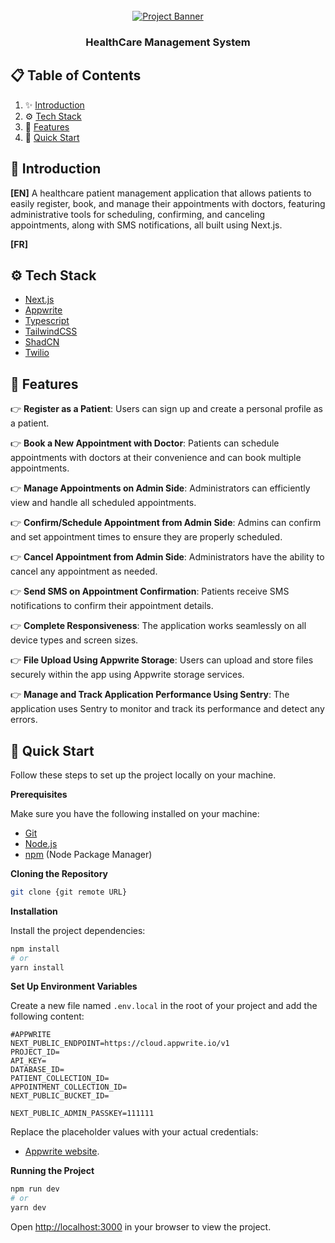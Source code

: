 <div align="center">
  <br />
    <a href="" target="_blank">
      <img src="" alt="Project Banner">
    </a>
  <br />

  <h3 align="center">HealthCare Management System</h3>

</div>

## 📋 <a name="table">Table of Contents</a>

1. ✨ [Introduction](#introduction)
2. ⚙️ [Tech Stack](#tech-stack)
3. 📝 [Features](#features)
4. 🚀 [Quick Start](#quick-start)

## <a name="introduction">🤖 Introduction</a>

**[EN]** A healthcare patient management application that allows patients to easily register, book, and manage their appointments with doctors, featuring administrative tools for scheduling, confirming, and canceling appointments, along with SMS notifications, all built using Next.js.

**[FR]** 

## <a name="tech-stack">⚙️ Tech Stack</a>

- [Next.js]()
- [Appwrite]()
- [Typescript]()
- [TailwindCSS]()
- [ShadCN]()
- [Twilio]()

## <a name="features">🔋 Features</a>

👉 **Register as a Patient**: Users can sign up and create a personal profile as a patient.

👉 **Book a New Appointment with Doctor**: Patients can schedule appointments with doctors at their convenience and can book multiple appointments.

👉 **Manage Appointments on Admin Side**: Administrators can efficiently view and handle all scheduled appointments.

👉 **Confirm/Schedule Appointment from Admin Side**: Admins can confirm and set appointment times to ensure they are properly scheduled.

👉 **Cancel Appointment from Admin Side**: Administrators have the ability to cancel any appointment as needed.

👉 **Send SMS on Appointment Confirmation**: Patients receive SMS notifications to confirm their appointment details.

👉 **Complete Responsiveness**: The application works seamlessly on all device types and screen sizes.

👉 **File Upload Using Appwrite Storage**: Users can upload and store files securely within the app using Appwrite storage services.

👉 **Manage and Track Application Performance Using Sentry**: The application uses Sentry to monitor and track its performance and detect any errors.


## <a name="quick-start">🤸 Quick Start</a>

Follow these steps to set up the project locally on your machine.

**Prerequisites**

Make sure you have the following installed on your machine:

- [Git](https://git-scm.com/)
- [Node.js](https://nodejs.org/en)
- [npm](https://www.npmjs.com/) (Node Package Manager)

**Cloning the Repository**

```bash
git clone {git remote URL}
```

**Installation**

Install the project dependencies:

```bash
npm install
# or
yarn install
```

**Set Up Environment Variables**

Create a new file named `.env.local` in the root of your project and add the following content:

```env
#APPWRITE
NEXT_PUBLIC_ENDPOINT=https://cloud.appwrite.io/v1
PROJECT_ID=
API_KEY=
DATABASE_ID=
PATIENT_COLLECTION_ID=
APPOINTMENT_COLLECTION_ID=
NEXT_PUBLIC_BUCKET_ID=

NEXT_PUBLIC_ADMIN_PASSKEY=111111
```

Replace the placeholder values with your actual credentials:
- [Appwrite website](https://appwrite.io/).

**Running the Project**

```bash
npm run dev
# or
yarn dev
```

Open [http://localhost:3000](http://localhost:3000) in your browser to view the project.
